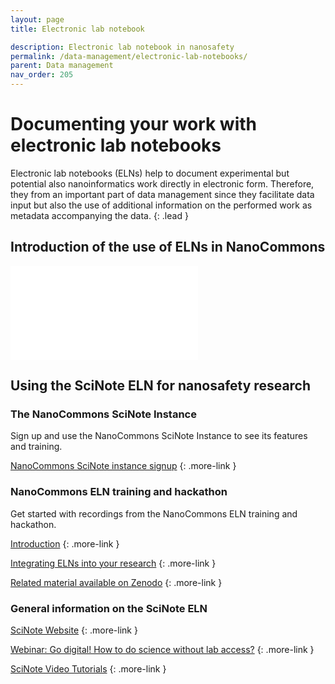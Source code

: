 ```yaml
---
layout: page
title: Electronic lab notebook

description: Electronic lab notebook in nanosafety
permalink: /data-management/electronic-lab-notebooks/
parent: Data management
nav_order: 205
---
```


#  Documenting your work with electronic lab notebooks

Electronic lab notebooks (ELNs) help to document experimental but potential also nanoinformatics work directly in electronic form. Therefore, they from an important part of data management since they facilitate data input but also the use of additional information on the performed work as metadata accompanying the data.
{: .lead }

## Introduction of the use of ELNs in NanoCommons
<iframe src="//www.youtube.com/embed/tM814yEukfA" frameborder="0" allowfullscreen="allowfullscreen">&nbsp;</iframe>

## Using the SciNote ELN for nanosafety research

### The NanoCommons SciNote Instance

Sign up and use the NanoCommons SciNote Instance to see its features and training.

[NanoCommons SciNote instance signup](https://scinote.sevenpastnine.com/)
{: .more-link }

### NanoCommons ELN training and hackathon

Get started with recordings from the NanoCommons ELN training and hackathon.

[Introduction](https://www.youtube.com/watch?v=mxGlvWzFnHI&ab_channel=NanoCommons)
{: .more-link }

[Integrating ELNs into your research](https://www.youtube.com/watch?v=mvIDkERUeHM&ab_channel=NanoCommons)
{: .more-link }

[Related material available on Zenodo](https://zenodo.org/record/4518805#.YSjw144zaUl)
{: .more-link }

### General information on the SciNote ELN

[SciNote Website](https://www.scinote.net/)
{: .more-link }

[Webinar: Go digital! How to do science without lab access?](https://www.scinote.net/webinar-go-digital/)
{: .more-link }

[SciNote Video Tutorials](https://www.scinote.net/tutorials/)
{: .more-link }
